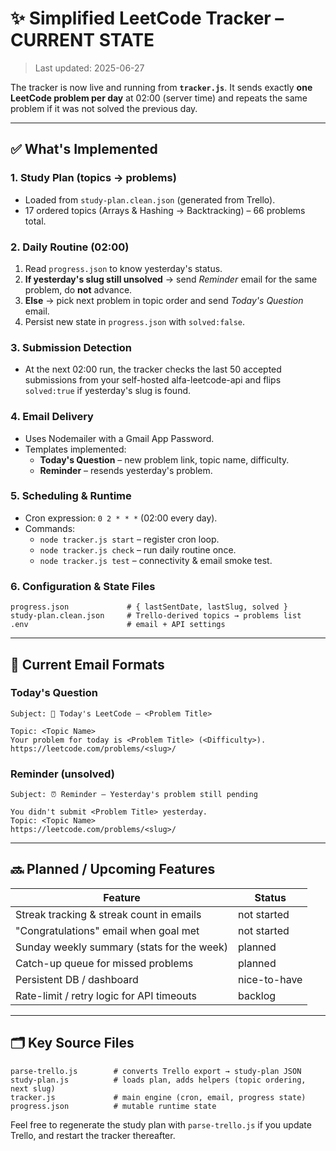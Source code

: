 # ✨ Simplified LeetCode Tracker – CURRENT STATE

> Last updated: 2025-06-27

The tracker is now live and running from **`tracker.js`**.
It sends exactly **one LeetCode problem per day** at 02:00 (server time) and repeats the same problem if it was not solved the previous day.

---
## ✅ What's Implemented

### 1. Study Plan (topics → problems)
* Loaded from `study-plan.clean.json` (generated from Trello).
* 17 ordered topics (Arrays & Hashing → Backtracking) – 66 problems total.

### 2. Daily Routine (02:00)
1. Read `progress.json` to know yesterday's status.
2. **If yesterday's slug still unsolved** → send *Reminder* email for the same problem, do **not** advance.
3. **Else** → pick next problem in topic order and send *Today's Question* email.
4. Persist new state in `progress.json` with `solved:false`.

### 3. Submission Detection
* At the next 02:00 run, the tracker checks the last 50 accepted submissions from your self-hosted alfa-leetcode-api and flips `solved:true` if yesterday's slug is found.

### 4. Email Delivery
* Uses Nodemailer with a Gmail App Password.
* Templates implemented:
  * **Today's Question** – new problem link, topic name, difficulty.
  * **Reminder** – resends yesterday's problem.

### 5. Scheduling & Runtime
* Cron expression: `0 2 * * *` (02:00 every day).
* Commands:
  * `node tracker.js start` – register cron loop.
  * `node tracker.js check` – run daily routine once.
  * `node tracker.js test` – connectivity & email smoke test.

### 6. Configuration & State Files
```
progress.json             # { lastSentDate, lastSlug, solved }
study-plan.clean.json     # Trello-derived topics → problems list
.env                      # email + API settings
```

---
## 📧 Current Email Formats

### Today's Question
```
Subject: 📝 Today's LeetCode – <Problem Title>

Topic: <Topic Name>
Your problem for today is <Problem Title> (<Difficulty>).
https://leetcode.com/problems/<slug>/
```

### Reminder (unsolved)
```
Subject: ⏰ Reminder – Yesterday's problem still pending

You didn't submit <Problem Title> yesterday.
Topic: <Topic Name>
https://leetcode.com/problems/<slug>/
```

---
## 🔜 Planned / Upcoming Features

| Feature | Status |
|---------|--------|
| Streak tracking & streak count in emails | not started |
| "Congratulations" email when goal met | not started |
| Sunday weekly summary (stats for the week) | planned |
| Catch-up queue for missed problems | planned |
| Persistent DB / dashboard | nice-to-have |
| Rate-limit / retry logic for API timeouts | backlog |

---
## 🗂 Key Source Files
```
parse-trello.js        # converts Trello export → study-plan JSON
study-plan.js          # loads plan, adds helpers (topic ordering, next slug)
tracker.js             # main engine (cron, email, progress state)
progress.json          # mutable runtime state
```

Feel free to regenerate the study plan with `parse-trello.js` if you update Trello, and restart the tracker thereafter. 